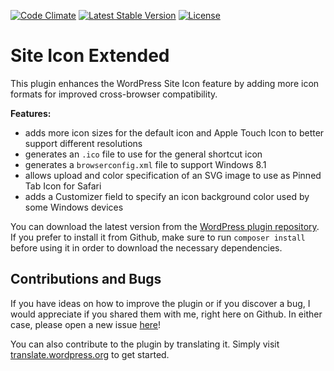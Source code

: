 [![Code Climate](https://codeclimate.com/github/felixarntz/site-icon-extended/badges/gpa.svg)](https://codeclimate.com/github/felixarntz/site-icon-extended)
[![Latest Stable Version](https://poser.pugx.org/felixarntz/site-icon-extended/version)](https://packagist.org/packages/felixarntz/site-icon-extended)
[![License](https://poser.pugx.org/felixarntz/site-icon-extended/license)](https://packagist.org/packages/felixarntz/site-icon-extended)

Site Icon Extended
==================

This plugin enhances the WordPress Site Icon feature by adding more icon formats for improved cross-browser compatibility.

**Features:**

* adds more icon sizes for the default icon and Apple Touch Icon to better support different resolutions
* generates an `.ico` file to use for the general shortcut icon
* generates a `browserconfig.xml` file to support Windows 8.1
* allows upload and color specification of an SVG image to use as Pinned Tab Icon for Safari
* adds a Customizer field to specify an icon background color used by some Windows devices 

You can download the latest version from the [WordPress plugin repository](http://wordpress.org/plugins/site-icon-extended/). If you prefer to install it from Github, make sure to run `composer install` before using it in order to download the necessary dependencies.

Contributions and Bugs
----------------------

If you have ideas on how to improve the plugin or if you discover a bug, I would appreciate if you shared them with me, right here on Github. In either case, please open a new issue [here](https://github.com/felixarntz/site-icon-extended/issues/new)!

You can also contribute to the plugin by translating it. Simply visit [translate.wordpress.org](https://translate.wordpress.org/projects/wp-plugins/site-icon-extended) to get started.
